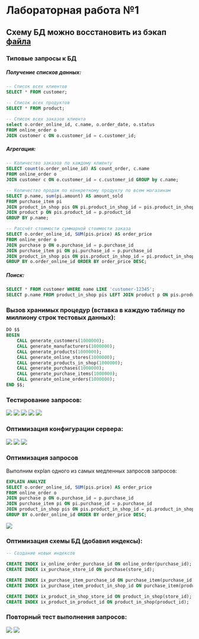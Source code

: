 # Лабораторная работа №1 
## Схему БД можно восстановить из бэкап [файла](https://github.com/badasqi/LR_EDB/blob/main/LR1/EDB_backup_db_LR1.sql)

### Типовые запросы к БД
##### Получение списков данных:
```sql
-- Список всех клиентов
SELECT * FROM customer;

-- Список всех продуктов
SELECT * FROM product;

-- Список всех заказов клиента
select o.order_online_id, c.name, o.order_date, o.status
FROM online_order o 
JOIN customer c ON o.customer_id = c.customer_id;
```

##### Агрегация:
```sql
-- Количество заказов по каждому клиенту
SELECT count(o.order_online_id) AS count_order, c.name 
FROM online_order o 
JOIN customer c ON o.customer_id = c.customer_id GROUP by c.name;

-- Количество продаж по конкретному продукту по всем магазинам
SELECT p.name, sum(pi.amount) AS amount_sold 
FROM purchase_item pi 
JOIN product_in_shop pis ON pi.product_in_shop_id = pis.product_in_shop_id 
JOIN product p ON pis.product_id = p.product_id 
GROUP BY p.name;

-- Рассчёт стоимости суммарной стоимости заказа
SELECT o.order_online_id, SUM(pis.price) AS order_price
FROM online_order o
JOIN purchase p ON o.purchase_id = p.purchase_id
JOIN purchase_item pi ON pi.purchase_id = p.purchase_id
JOIN product_in_shop pis ON pis.product_in_shop_id = pi.product_in_shop_id
GROUP BY o.order_online_id ORDER BY order_price DESC;
```

##### Поиск:
```sql
SELECT * FROM customer WHERE name LIKE 'customer-12345';
SELECT p.name FROM product_in_shop pis LEFT JOIN product p ON pis.product_id = p.product_id WHERE pis.price BETWEEN 100 AND 5000;
```

### Вызов хранимых процедур (вставка в каждую таблицу по миллиону строк тестовых данных):
```sql
DO $$
BEGIN
	CALL generate_customers(1000000);
	CALL generate_manufacturers(1000000);
    CALL generate_products(1000000);
	CALL generate_online_stores(1000000);
	CALL generate_products_in_shop(1000000);
	CALL generate_purchases(1000000);
    CALL generate_purchase_items(1000000);
	CALL generate_online_orders(1000000);
END $$;
```
### Тестирование запросов:
![](https://github.com/badasqi/LR_EDB/blob/main/LR1/img/search.png)
![](https://github.com/badasqi/LR_EDB/blob/main/LR1/img/search1.png)
![](https://github.com/badasqi/LR_EDB/blob/main/LR1/img/aggregation.png)
![](https://github.com/badasqi/LR_EDB/blob/main/LR1/img/aggregation1.png)
![](https://github.com/badasqi/LR_EDB/blob/main/LR1/img/aggregation2.png)

### Оптимизация конфигурации сервера:
![](https://github.com/badasqi/LR_EDB/blob/main/LR1/img/optimizeconf1.png)
![](https://github.com/badasqi/LR_EDB/blob/main/LR1/img/optimizeconf2.png)
![](https://github.com/badasqi/LR_EDB/blob/main/LR1/img/optimizeconf3.png)


### Оптимизация запросов
Выполним explan одного из самых медленных запросов запросов:
```sql
EXPLAIN ANALYZE
SELECT o.order_online_id, SUM(pis.price) AS order_price
FROM online_order o
JOIN purchase p ON o.purchase_id = p.purchase_id
JOIN purchase_item pi ON pi.purchase_id = p.purchase_id
JOIN product_in_shop pis ON pis.product_in_shop_id = pi.product_in_shop_id
GROUP BY o.order_online_id ORDER BY order_price DESC;
```
![](https://github.com/badasqi/LR_EDB/blob/main/LR1/img/explain.png)

### Оптимизация схемы БД (добавил индексы):
```sql
-- Создание новых индексов

CREATE INDEX ix_online_order_purchase_id ON online_order(purchase_id);
CREATE INDEX ix_purchase_store_id ON purchase(store_id);

CREATE INDEX ix_purchase_item_purchase_id ON purchase_item(purchase_id);
CREATE INDEX ix_purchase_item_product_in_shop_id ON purchase_item(product_in_shop_id);

CREATE INDEX ix_product_in_shop_store_id ON product_in_shop(store_id);
CREATE INDEX ix_product_in_product_id ON product_in_shop(product_id);
```

### Повторный тест выполнения запросов:
![](https://github.com/badasqi/LR_EDB/blob/main/LR1/img/optimizequery1.png)
![](https://github.com/badasqi/LR_EDB/blob/main/LR1/img/optimizequery.png)
